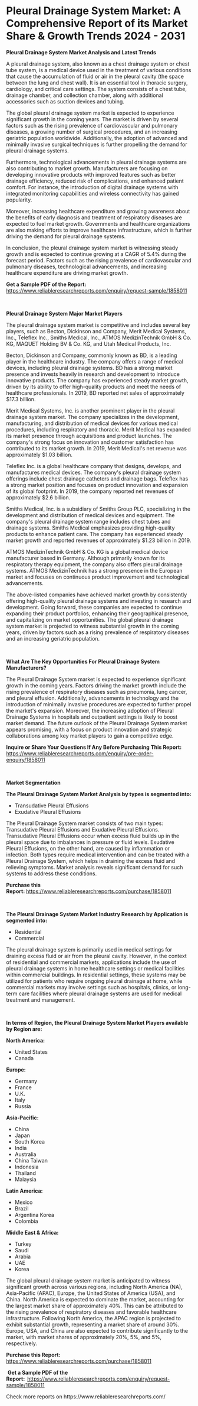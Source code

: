 <p><h1>Pleural Drainage System Market: A Comprehensive Report of its Market Share & Growth Trends 2024 - 2031</h1></p><p><strong>Pleural Drainage System Market Analysis and Latest Trends</strong></p>
<p><p>A pleural drainage system, also known as a chest drainage system or chest tube system, is a medical device used in the treatment of various conditions that cause the accumulation of fluid or air in the pleural cavity (the space between the lung and chest wall). It is an essential tool in thoracic surgery, cardiology, and critical care settings. The system consists of a chest tube, drainage chamber, and collection chamber, along with additional accessories such as suction devices and tubing.</p><p>The global pleural drainage system market is expected to experience significant growth in the coming years. The market is driven by several factors such as the rising prevalence of cardiovascular and pulmonary diseases, a growing number of surgical procedures, and an increasing geriatric population worldwide. Additionally, the adoption of advanced and minimally invasive surgical techniques is further propelling the demand for pleural drainage systems.</p><p>Furthermore, technological advancements in pleural drainage systems are also contributing to market growth. Manufacturers are focusing on developing innovative products with improved features such as better drainage efficiency, reduced risk of complications, and enhanced patient comfort. For instance, the introduction of digital drainage systems with integrated monitoring capabilities and wireless connectivity has gained popularity.</p><p>Moreover, increasing healthcare expenditure and growing awareness about the benefits of early diagnosis and treatment of respiratory diseases are expected to fuel market growth. Governments and healthcare organizations are also making efforts to improve healthcare infrastructure, which is further driving the demand for pleural drainage systems.</p><p>In conclusion, the pleural drainage system market is witnessing steady growth and is expected to continue growing at a CAGR of 5.4% during the forecast period. Factors such as the rising prevalence of cardiovascular and pulmonary diseases, technological advancements, and increasing healthcare expenditure are driving market growth.</p></p>
<p><strong>Get a Sample PDF of the Report:&nbsp;</strong> <a href="https://www.reliableresearchreports.com/enquiry/request-sample/1858011">https://www.reliableresearchreports.com/enquiry/request-sample/1858011</a></p>
<p>&nbsp;</p>
<p><strong>Pleural Drainage System Major Market Players</strong></p>
<p><p>The pleural drainage system market is competitive and includes several key players, such as Becton, Dickinson and Company, Merit Medical Systems, Inc., Teleflex Inc., Smiths Medical, Inc., ATMOS MedizinTechnik GmbH & Co. KG, MAQUET Holding BV & Co. KG, and Utah Medical Products, Inc. </p><p>Becton, Dickinson and Company, commonly known as BD, is a leading player in the healthcare industry. The company offers a range of medical devices, including pleural drainage systems. BD has a strong market presence and invests heavily in research and development to introduce innovative products. The company has experienced steady market growth, driven by its ability to offer high-quality products and meet the needs of healthcare professionals. In 2019, BD reported net sales of approximately $17.3 billion.</p><p>Merit Medical Systems, Inc. is another prominent player in the pleural drainage system market. The company specializes in the development, manufacturing, and distribution of medical devices for various medical procedures, including respiratory and thoracic. Merit Medical has expanded its market presence through acquisitions and product launches. The company's strong focus on innovation and customer satisfaction has contributed to its market growth. In 2019, Merit Medical's net revenue was approximately $1.03 billion.</p><p>Teleflex Inc. is a global healthcare company that designs, develops, and manufactures medical devices. The company's pleural drainage system offerings include chest drainage catheters and drainage bags. Teleflex has a strong market position and focuses on product innovation and expansion of its global footprint. In 2019, the company reported net revenues of approximately $2.6 billion.</p><p>Smiths Medical, Inc. is a subsidiary of Smiths Group PLC, specializing in the development and distribution of medical devices and equipment. The company's pleural drainage system range includes chest tubes and drainage systems. Smiths Medical emphasizes providing high-quality products to enhance patient care. The company has experienced steady market growth and reported revenues of approximately $1.23 billion in 2019.</p><p>ATMOS MedizinTechnik GmbH & Co. KG is a global medical device manufacturer based in Germany. Although primarily known for its respiratory therapy equipment, the company also offers pleural drainage systems. ATMOS MedizinTechnik has a strong presence in the European market and focuses on continuous product improvement and technological advancements.</p><p>The above-listed companies have achieved market growth by consistently offering high-quality pleural drainage systems and investing in research and development. Going forward, these companies are expected to continue expanding their product portfolios, enhancing their geographical presence, and capitalizing on market opportunities. The global pleural drainage system market is projected to witness substantial growth in the coming years, driven by factors such as a rising prevalence of respiratory diseases and an increasing geriatric population.</p></p>
<p>&nbsp;</p>
<p><strong>What Are The Key Opportunities For Pleural Drainage System Manufacturers?</strong></p>
<p><p>The Pleural Drainage System market is expected to experience significant growth in the coming years. Factors driving the market growth include the rising prevalence of respiratory diseases such as pneumonia, lung cancer, and pleural effusion. Additionally, advancements in technology and the introduction of minimally invasive procedures are expected to further propel the market's expansion. Moreover, the increasing adoption of Pleural Drainage Systems in hospitals and outpatient settings is likely to boost market demand. The future outlook of the Pleural Drainage System market appears promising, with a focus on product innovation and strategic collaborations among key market players to gain a competitive edge.</p></p>
<p><strong>Inquire or Share Your Questions If Any Before Purchasing This Report:</strong> <a href="https://www.reliableresearchreports.com/enquiry/pre-order-enquiry/1858011">https://www.reliableresearchreports.com/enquiry/pre-order-enquiry/1858011</a></p>
<p>&nbsp;</p>
<p><strong>Market Segmentation</strong></p>
<p><strong>The Pleural Drainage System Market Analysis by types is segmented into:</strong></p>
<p><ul><li>Transudative Pleural Effusions</li><li>Exudative Pleural Effusions</li></ul></p>
<p><p>The Pleural Drainage System market consists of two main types: Transudative Pleural Effusions and Exudative Pleural Effusions. Transudative Pleural Effusions occur when excess fluid builds up in the pleural space due to imbalances in pressure or fluid levels. Exudative Pleural Effusions, on the other hand, are caused by inflammation or infection. Both types require medical intervention and can be treated with a Pleural Drainage System, which helps in draining the excess fluid and relieving symptoms. Market analysis reveals significant demand for such systems to address these conditions.</p></p>
<p><strong>Purchase this Report:&nbsp;</strong><a href="https://www.reliableresearchreports.com/purchase/1858011">https://www.reliableresearchreports.com/purchase/1858011</a></p>
<p>&nbsp;</p>
<p><strong>The Pleural Drainage System Market Industry Research by Application is segmented into:</strong></p>
<p><ul><li>Residential</li><li>Commercial</li></ul></p>
<p><p>The pleural drainage system is primarily used in medical settings for draining excess fluid or air from the pleural cavity. However, in the context of residential and commercial markets, applications include the use of pleural drainage systems in home healthcare settings or medical facilities within commercial buildings. In residential settings, these systems may be utilized for patients who require ongoing pleural drainage at home, while commercial markets may involve settings such as hospitals, clinics, or long-term care facilities where pleural drainage systems are used for medical treatment and management.</p></p>
<p>&nbsp;</p>
<p><strong>In terms of Region, the Pleural Drainage System Market Players available by Region are:</strong></p>
<p>
    <p> <strong> North America: </strong>
        <ul>
            <li>United States</li>
            <li>Canada</li>
        </ul>
        </p> 
    <p> <strong> Europe: </strong>
        <ul>
            <li>Germany</li>
            <li>France</li>
            <li>U.K.</li>
            <li>Italy</li>
            <li>Russia</li>
        </ul>
        </p> 
    <p> <strong> Asia-Pacific: </strong>
        <ul>
            <li>China</li>
            <li>Japan</li>
            <li>South Korea</li>
            <li>India</li>
            <li>Australia</li>
            <li>China Taiwan</li>
            <li>Indonesia</li>
            <li>Thailand</li>
            <li>Malaysia</li>
        </ul>
        </p> 
    <p> <strong> Latin America: </strong>
        <ul>
            <li>Mexico</li>
            <li>Brazil</li>
            <li>Argentina Korea</li>
            <li>Colombia</li>
        </ul>
        </p> 
    <p> <strong> Middle East & Africa: </strong>
        <ul>
            <li>Turkey</li>
            <li>Saudi</li>
            <li>Arabia</li>
            <li>UAE</li>
            <li>Korea</li>
        </ul>
    </p>
    </p>
<p><p>The global pleural drainage system market is anticipated to witness significant growth across various regions, including North America (NA), Asia-Pacific (APAC), Europe, the United States of America (USA), and China. North America is expected to dominate the market, accounting for the largest market share of approximately 40%. This can be attributed to the rising prevalence of respiratory diseases and favorable healthcare infrastructure. Following North America, the APAC region is projected to exhibit substantial growth, representing a market share of around 30%. Europe, USA, and China are also expected to contribute significantly to the market, with market shares of approximately 20%, 5%, and 5%, respectively.</p></p>
<p><strong>Purchase this Report: </strong><a href="https://www.reliableresearchreports.com/purchase/1858011">https://www.reliableresearchreports.com/purchase/1858011</a></p>
<p>&nbsp;<strong>Get a Sample PDF of the Report:&nbsp;&nbsp;</strong><a href="https://www.reliableresearchreports.com/enquiry/request-sample/1858011">https://www.reliableresearchreports.com/enquiry/request-sample/1858011</a></p>
<p><strong></strong></p>
<p>Check more reports on https://www.reliableresearchreports.com/</p>